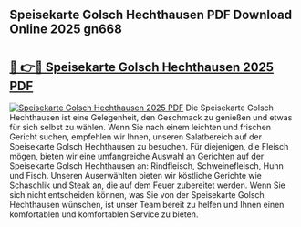 ## Speisekarte Golsch Hechthausen PDF Download Online 2025 gn668

# <h2><a href="http://gccl59h.nevu.top/?p=Speisekarte+Golsch+Hechthausen">🔗 👉🔴 Speisekarte Golsch Hechthausen 2025 PDF</a></h2>

[![Speisekarte Golsch Hechthausen 2025 PDF](https://i.imgur.com/dBaPXMq.png)](http://gccl59h.nevu.top/?p=Speisekarte+Golsch+Hechthausen)
Die Speisekarte Golsch Hechthausen ist eine Gelegenheit, den Geschmack zu genießen und etwas für sich selbst zu wählen. Wenn Sie nach einem leichten und frischen Gericht suchen, empfehlen wir Ihnen, unseren Salatbereich auf der Speisekarte Golsch Hechthausen zu besuchen. Für diejenigen, die Fleisch mögen, bieten wir eine umfangreiche Auswahl an Gerichten auf der Speisekarte Golsch Hechthausen an: Rindfleisch, Schweinefleisch, Huhn und Fisch. Unseren Auserwählten bieten wir köstliche Gerichte wie Schaschlik und Steak an, die auf dem Feuer zubereitet werden. Wenn Sie sich nicht entscheiden können, was Sie von der Speisekarte Golsch Hechthausen wünschen, ist unser Team bereit zu helfen und Ihnen einen komfortablen und komfortablen Service zu bieten.
